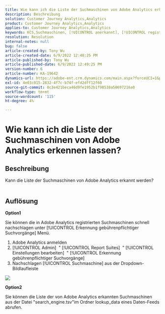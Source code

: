 ```yaml
---
title: Wie kann ich die Liste der Suchmaschinen von Adobe Analytics erkennen lassen?
description: Beschreibung
solution: Customer Journey Analytics,Analytics
product: Customer Journey Analytics,Analytics
applies-to: Customer Journey Analytics,Analytics
keywords: KCS,Suchmaschinen, [!UICONTROL anerkannt], [!UICONTROL registriert], [!UICONTROL Liste], Adobe Analytics
resolution: Resolution
internal-notes: null
bug: false
article-created-by: Tony Wu
article-created-date: 6/9/2022 12:48:25 PM
article-published-by: Tony Wu
article-published-date: 6/9/2022 12:49:25 PM
version-number: 6
article-number: KA-19642
dynamics-url: https://adobe-ent.crm.dynamics.com/main.aspx?forceUCI=1&pagetype=entityrecord&etn=knowledgearticle&id=6c2d5c72-f2e7-ec11-bb3c-000d3a3b1c99
exl-id: 4e03c015-2832-4f7c-b74f-efd2dff12f60
source-git-commit: 0c3e421beca46d9fe1952b1f98538a50697216a0
workflow-type: tm+mt
source-wordcount: '115'
ht-degree: 4%

---
```


# Wie kann ich die Liste der Suchmaschinen von Adobe Analytics erkennen lassen?

## Beschreibung

Kann die Liste der Suchmaschinen von Adobe Analytics erkannt werden?
<br> 

## Auflösung


<b>Option1</b>

Sie können die in Adobe Analytics registrierten Suchmaschinen schnell nachschlagen unter [!UICONTROL Erkennung gebührenpflichtiger Suchvorgänge] Menü.

1. Adobe Analytics anmelden
2. [!UICONTROL Admin]  &quot; [!UICONTROL Report Suites]  &quot; [!UICONTROL Einstellungen bearbeiten]  &quot; [!UICONTROL Erkennung gebührenpflichtiger Suchvorgänge]
3. Nachschlagen [!UICONTROL Suchmaschine] aus der Dropdown-Bildlaufleiste


![](assets/d35acf7a-a0e7-ec11-bb3c-000d3a3bd25c.png)

<b>Option2</b>

Sie können die Liste der von Adobe Analytics erkannten Suchmaschinen aus der Datei &quot;search_engine.tsv&quot;im Ordner lookup_data eines Daten-Feeds abrufen.
